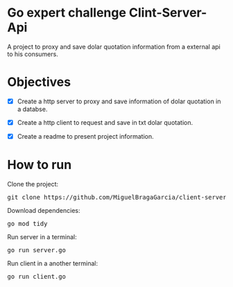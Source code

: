 # Go expert challenge Clint-Server-Api
A project to proxy and save dolar quotation information from a external api to his consumers. 

# Objectives
- [x] Create a http server to proxy and save information of dolar quotation in a databse. 

- [x] Create a http client to request and save in txt dolar quotation.

- [x] Create a readme to present project information.

# How to run
Clone the project: 
<pre>git clone https://github.com/MiguelBragaGarcia/client-server-challenge.git</pre>

Download dependencies: 
<pre>go mod tidy</pre>

Run server in a terminal: 
<pre>go run server.go</pre>

Run client in a another terminal:
<pre>go run client.go</pre>